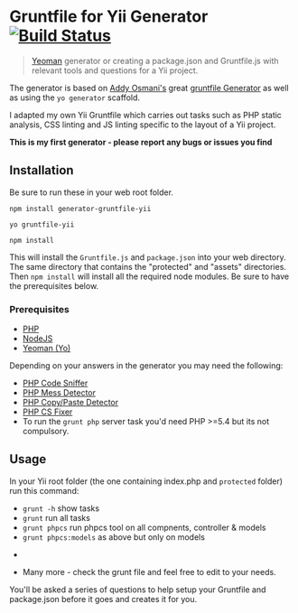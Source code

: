 # Gruntfile for Yii Generator [![Build Status](https://secure.travis-ci.org/OdinsHat/generator-gruntfile-yii.png?branch=master)](https://travis-ci.org/OdinsHat/generator-gruntfile-yii)

> [Yeoman](http://yeoman.io) generator or creating a package.json and Gruntfile.js with relevant tools and questions for a Yii project.

The generator is based on [Addy Osmani's](https://github.com/addyosmani) great [gruntfile Generator](https://github.com/yeoman/generator-gruntfile) as well as using the ```yo generator``` scaffold.

I adapted my own Yii Gruntfile which carries out tasks such as PHP static analysis,
CSS linting and JS linting specific to the layout of a Yii project.

**This is my first generator - please report any bugs or issues you find**

## Installation

Be sure to run these in your web root folder.

```npm install generator-gruntfile-yii```

```yo gruntfile-yii```

```npm install```

This will install the ```Gruntfile.js``` and ```package.json``` into your web directory. The same directory that contains the "protected" and "assets" directories. Then ```npm install``` will install all the required node modules. Be sure to have the prerequisites below.

### Prerequisites

* [PHP](http://www.php.net/)
* [NodeJS](http://nodejs.org/)
* [Yeoman (Yo)](http://yeoman.io/)

Depending on your answers in the generator you may need the following:
* [PHP Code Sniffer](http://pear.php.net/package/PHP_CodeSniffer/)
* [PHP Mess Detector](http://phpmd.org/)
* [PHP Copy/Paste Detector](https://github.com/sebastianbergmann/phpcpd)
* [PHP CS Fixer](https://github.com/fabpot/PHP-CS-Fixer)
* To run the ```grunt php``` server task you'd need PHP >=5.4 but its not compulsory.

## Usage

In your Yii root folder (the one containing index.php and ```protected``` folder) run this command:

* ```grunt -h``` show tasks
* ```grunt``` run all tasks
* ```grunt phpcs``` run phpcs tool on all compnents, controller & models
* ```grunt phpcs:models``` as above but only on models
* ```grunt phpmd run PHP Mess Detector on all compnents, controller & models
* Many more - check the grunt file and feel free to edit to your needs.


You'll be asked a series of questions to help setup your Gruntfile and package.json before it goes and creates it for you.
